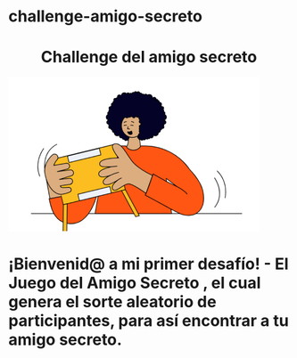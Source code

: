 # challenge-amigo-secreto
<h1 align="center"> Challenge del amigo secreto </h1>

![Imagen amigo secreto](assets/amigo-secreto.png)

# ¡Bienvenid@ a mi primer desafío! - El Juego del Amigo Secreto , el cual genera el sorte aleatorio de participantes, para así encontrar a tu amigo secreto.
